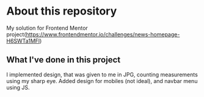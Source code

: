 # About this repository

My solution for Frontend Mentor project(https://www.frontendmentor.io/challenges/news-homepage-H6SWTa1MFl)

## What I've done in this project

I implemented design, that was given to me in JPG, counting measurements using my sharp eye. Added design for mobiles (not ideal), and navbar menu using JS.